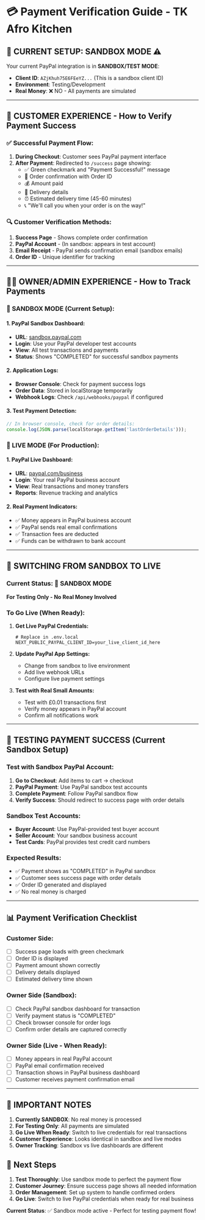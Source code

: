 # 💳 Payment Verification Guide - TK Afro Kitchen

## 🎯 **CURRENT SETUP: SANDBOX MODE** ⚠️

Your current PayPal integration is in **SANDBOX/TEST MODE**:
- **Client ID**: `AZjKhuh75E6FEeYZ...` (This is a sandbox client ID)
- **Environment**: Testing/Development
- **Real Money**: ❌ NO - All payments are simulated

---

## 👤 **CUSTOMER EXPERIENCE - How to Verify Payment Success**

### **✅ Successful Payment Flow:**
1. **During Checkout**: Customer sees PayPal payment interface
2. **After Payment**: Redirected to `/success` page showing:
   - ✅ Green checkmark and "Payment Successful!" message
   - 📄 Order confirmation with Order ID
   - 💰 Amount paid
   - 📍 Delivery details
   - ⏰ Estimated delivery time (45-60 minutes)
   - 📞 "We'll call you when your order is on the way!"

### **🔍 Customer Verification Methods:**
1. **Success Page** - Shows complete order confirmation
2. **PayPal Account** - (In sandbox: appears in test account)
3. **Email Receipt** - PayPal sends confirmation email (sandbox emails)
4. **Order ID** - Unique identifier for tracking

---

## 👨‍💼 **OWNER/ADMIN EXPERIENCE - How to Track Payments**

### **🔧 SANDBOX MODE (Current Setup):**

#### **1. PayPal Sandbox Dashboard:**
- **URL**: [sandbox.paypal.com](https://sandbox.paypal.com)
- **Login**: Use your PayPal developer test accounts
- **View**: All test transactions and payments
- **Status**: Shows "COMPLETED" for successful sandbox payments

#### **2. Application Logs:**
- **Browser Console**: Check for payment success logs
- **Order Data**: Stored in localStorage temporarily
- **Webhook Logs**: Check `/api/webhooks/paypal` if configured

#### **3. Test Payment Detection:**
```javascript
// In browser console, check for order details:
console.log(JSON.parse(localStorage.getItem('lastOrderDetails')));
```

### **🚀 LIVE MODE (For Production):**

#### **1. PayPal Live Dashboard:**
- **URL**: [paypal.com/business](https://paypal.com/business)
- **Login**: Your real PayPal business account
- **View**: Real transactions and money transfers
- **Reports**: Revenue tracking and analytics

#### **2. Real Payment Indicators:**
- ✅ Money appears in PayPal business account
- ✅ PayPal sends real email confirmations
- ✅ Transaction fees are deducted
- ✅ Funds can be withdrawn to bank account

---

## 🔄 **SWITCHING FROM SANDBOX TO LIVE**

### **Current Status**: 🧪 SANDBOX MODE
**For Testing Only - No Real Money Involved**

### **To Go Live (When Ready):**

1. **Get Live PayPal Credentials:**
   ```env
   # Replace in .env.local
   NEXT_PUBLIC_PAYPAL_CLIENT_ID=your_live_client_id_here
   ```

2. **Update PayPal App Settings:**
   - Change from sandbox to live environment
   - Add live webhook URLs
   - Configure live payment settings

3. **Test with Real Small Amounts:**
   - Test with £0.01 transactions first
   - Verify money appears in PayPal account
   - Confirm all notifications work

---

## 🧪 **TESTING PAYMENT SUCCESS (Current Sandbox Setup)**

### **Test with Sandbox PayPal Account:**
1. **Go to Checkout**: Add items to cart → checkout
2. **PayPal Payment**: Use PayPal sandbox test accounts
3. **Complete Payment**: Follow PayPal sandbox flow
4. **Verify Success**: Should redirect to success page with order details

### **Sandbox Test Accounts:**
- **Buyer Account**: Use PayPal-provided test buyer account
- **Seller Account**: Your sandbox business account
- **Test Cards**: PayPal provides test credit card numbers

### **Expected Results:**
- ✅ Payment shows as "COMPLETED" in PayPal sandbox
- ✅ Customer sees success page with order details
- ✅ Order ID generated and displayed
- ✅ No real money is charged

---

## 📊 **Payment Verification Checklist**

### **Customer Side:**
- [ ] Success page loads with green checkmark
- [ ] Order ID is displayed
- [ ] Payment amount shown correctly
- [ ] Delivery details displayed
- [ ] Estimated delivery time shown

### **Owner Side (Sandbox):**
- [ ] Check PayPal sandbox dashboard for transaction
- [ ] Verify payment status is "COMPLETED"
- [ ] Check browser console for order logs
- [ ] Confirm order details are captured correctly

### **Owner Side (Live - When Ready):**
- [ ] Money appears in real PayPal account
- [ ] PayPal email confirmation received
- [ ] Transaction shows in PayPal business dashboard
- [ ] Customer receives payment confirmation email

---

## 🚨 **IMPORTANT NOTES**

1. **Currently SANDBOX**: No real money is processed
2. **For Testing Only**: All payments are simulated
3. **Go Live When Ready**: Switch to live credentials for real transactions
4. **Customer Experience**: Looks identical in sandbox and live modes
5. **Owner Tracking**: Sandbox vs live dashboards are different

## 🎯 **Next Steps**

1. **Test Thoroughly**: Use sandbox mode to perfect the payment flow
2. **Customer Journey**: Ensure success page shows all needed information
3. **Order Management**: Set up system to handle confirmed orders
4. **Go Live**: Switch to live PayPal credentials when ready for real business

**Current Status**: ✅ Sandbox mode active - Perfect for testing payment flow!